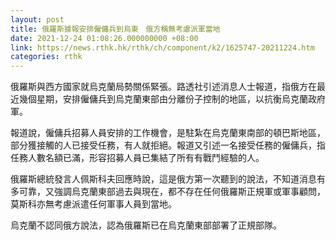 ```yaml
---
layout: post
title: 俄羅斯據報安排僱傭兵到烏東　俄方稱無考慮派軍當地
date: 2021-12-24 01:08:26.000000000 +08:00
link: https://news.rthk.hk/rthk/ch/component/k2/1625747-20211224.htm
categories: rthk
---
```


俄羅斯與西方國家就烏克蘭局勢關係緊張。路透社引述消息人士報道，指俄方在最近幾個星期，安排僱傭兵到烏克蘭東部由分離份子控制的地區，以抗衡烏克蘭政府軍。

報道說，僱傭兵招募人員安排的工作機會，是駐紮在烏克蘭東南部的頓巴斯地區，部分獲接觸的人已接受任務，有人就拒絕。報道又引述一名接受任務的僱傭兵，指任務人數名額已滿，形容招募人員已集結了所有有戰鬥經驗的人。

俄羅斯總統發言人佩斯科夫回應時說，這是俄方第一次聽到的說法，不知道消息有多可靠，又強調烏克蘭東部過去與現在，都不存在任何俄羅斯正規軍或軍事顧問，莫斯科亦無考慮派遣任何軍事人員到當地。

烏克蘭不認同俄方說法，認為俄羅斯已在烏克蘭東部部署了正規部隊。
